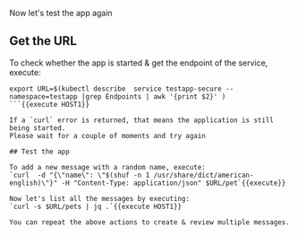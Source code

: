
Now let's test the app again


## Get the URL

To check whether the app is started & get the endpoint of the service, execute:
```
export URL=$(kubectl describe  service testapp-secure --namespace=testapp |grep Endpoints | awk '{print $2}' )
```{{execute HOST1}}

If a `curl` error is returned, that means the application is still being started.
Please wait for a couple of moments and try again

## Test the app

To add a new message with a random name, execute:
`curl  -d "{\"name\": \"$(shuf -n 1 /usr/share/dict/american-english)\"}" -H "Content-Type: application/json" $URL/pet`{{execute}}

Now let's list all the messages by executing:
`curl -s $URL/pets | jq .`{{execute HOST1}}

You can repeat the above actions to create & review multiple messages.
